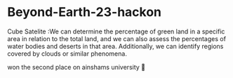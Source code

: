 # Beyond-Earth-23-hackon
Cube Satelite :We can determine the percentage of green land in a specific area in relation to the total land, and we can also assess the percentages of water bodies and deserts in that area. Additionally, we can identify regions covered by clouds or similar phenomena.


won the second place on ainshams university 🥰

